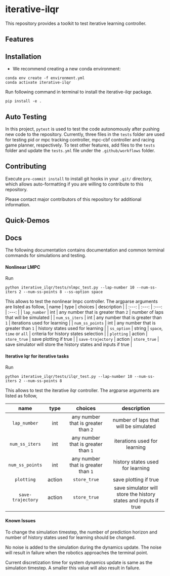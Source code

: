 iterative-ilqr
==========

This repository provides a toolkit to test iterative learning controller.


## Features

## Installation
* We recommend creating a new conda environment:
```
conda env create -f environment.yml
conda activate iterative-ilqr
```

Run following command in terminal to install the iterative-ilqr package.
```
pip install -e .
```

## Auto Testing

In this project, `pytest` is used to test the code autonomously after pushing new code to the repository. Currently, three files in the `tests` folder are used for testing pid or mpc tracking controller, mpc-cbf controller and racing game planner, respectively. To test other features, add files to the `tests` folder and update the `tests.yml` file under the `.github/workflows` folder.

## Contributing
Execute `pre-commit install` to install git hooks in your `.git/` directory, which allows auto-formatting if you are willing to contribute to this repository.

Please contact major contributors of this repository for additional information.

## Quick-Demos

## Docs
The following documentation contains documentation and common terminal commands for simulations and testing.


#### Nonlinear LMPC
Run
```
python iterative_ilqr/tests/nlmpc_test.py --lap-number 10 --num-ss-iters 2 --num-ss-points 8 --ss-option space
```
This allows to test the nonlinear lmpc controller. The argparse arguments are listed as follow,
| name | type | choices | description |
| :---: | :---: | :---: | :---: |
| `lap_number` | int | any number that is greater than `2` | number of laps that will be simulated |
| `num_ss_iters` | int | any number that is greater than `1` | iterations used for learning |
| `num_ss_points` | int | any number that is greater than `1` | history states used for learning |
| `ss_option` | string | `space`, `time` or `all` | criteria for history states selection |
|   `plotting`   | action |               `store_true`                |                    save plotting if true                     |
|   `save-trajectory`   | action |               `store_true`                |                    save simulator will store the history states and inputs if true                     |


#### Iterative lqr for iterative tasks
Run
```
python iterative_ilqr/tests/ilqr_test.py --lap-number 10 --num-ss-iters 2 --num-ss-points 8
```

This allows to test the iterative ilqr controller. The argparse arguments are listed as follow,

| name | type | choices | description |
| :---: | :---: | :---: | :---: |
| `lap_number` | int | any number that is greater than `2` | number of laps that will be simulated |
| `num_ss_iters` | int | any number that is greater than `1` | iterations used for learning |
| `num_ss_points` | int | any number that is greater than `1` | history states used for learning |
|   `plotting`   | action |               `store_true`                |                    save plotting if true                     |
|   `save-trajectory`   | action |               `store_true`                |                    save simulator will store the history states and inputs if true                     |

#### Known Issues
To change the simulation timestep, the number of prediction horizon and number of history states used for learning should be changed.

No noise is added to the simulation during the dynamics update. The noise will result in failure when the robotics approaches the terminal point.

Current discretization time for system dynamics update is same as the simulation timestep. A smaller this value will also result in failure.




